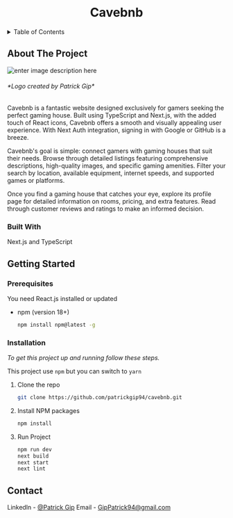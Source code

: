 



<!-- PROJECT LOGO -->
<br />
<div align="center">

<h1 align=center>Cavebnb</h1>
</div>


<!-- TABLE OF CONTENTS -->
<details>
  <summary>Table of Contents</summary>
  <ol>
    <li>
      <a href="#about-the-project">About The Project</a>
      <ul>
        <li><a href="#built-with">Built With</a></li>
      </ul>
    </li>
    <li>
      <a href="#getting-started">Getting Started</a>
      <ul>
        <li><a href="#prerequisites">Prerequisites</a></li>
        <li><a href="#installation">Installation</a></li>
      </ul>
    </li>
    <li><a href="#contact">Contact</a></li>
  </ol>
</details>


<!-- ABOUT THE PROJECT -->
## About The Project
![enter image description here](https://i.imgur.com/0aYTJgK.png)
<h6>*Logo created by Patrick Gip*</h6>

Cavebnb is a fantastic website designed exclusively for gamers seeking the perfect gaming house. Built using TypeScript and Next.js, with the added touch of React icons, Cavebnb offers a smooth and visually appealing user experience. With Next Auth integration, signing in with Google or GitHub is a breeze.

Cavebnb's goal is simple: connect gamers with gaming houses that suit their needs. Browse through detailed listings featuring comprehensive descriptions, high-quality images, and specific gaming amenities. Filter your search by location, available equipment, internet speeds, and supported games or platforms.

Once you find a gaming house that catches your eye, explore its profile page for detailed information on rooms, pricing, and extra features. Read through customer reviews and ratings to make an informed decision.


 

### Built With

Next.js and TypeScript


<!-- GETTING STARTED -->
## Getting Started

### Prerequisites

You need React.js installed or updated

* npm (version 18+)
  ```sh
  npm install npm@latest -g
  ```

### Installation

_To get this project up and running follow these steps._

This project use `npm` but you can switch to `yarn`

1. Clone the repo
   ```sh
   git clone https://github.com/patrickgip94/cavebnb.git
   ```
2. Install NPM packages
   ```sh
   npm install
   ```

3. Run Project
   ```sh
   npm run dev
   next build
   next start
   next lint
   ```


<!-- CONTACT -->
## Contact

Linkedln - [@Patrick Gip](https://www.linkedin.com/in/patrickgip94/)
Email - GipPatrick94@gmail.com
